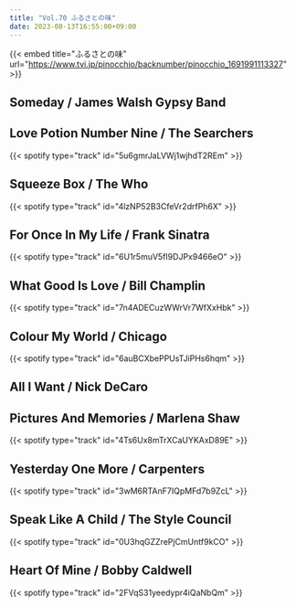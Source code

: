 ```yaml
---
title: "Vol.70 ふるさとの味"
date: 2023-08-13T16:55:00+09:00
---
```


{{< embed title="ふるさとの味" url="https://www.tvi.jp/pinocchio/backnumber/pinocchio_1691991113327" >}}

## Someday / James Walsh Gypsy Band

## Love Potion Number Nine / The Searchers
{{< spotify type="track" id="5u6gmrJaLVWj1wjhdT2REm" >}}

## Squeeze Box / The Who
{{< spotify type="track" id="4lzNP52B3CfeVr2drfPh6X" >}}

## For Once In My Life / Frank Sinatra
{{< spotify type="track" id="6U1r5muV5fI9DJPx9466eO" >}}

## What Good Is Love / Bill Champlin
{{< spotify type="track" id="7n4ADECuzWWrVr7WfXxHbk" >}}

## Colour My World / Chicago
{{< spotify type="track" id="6auBCXbePPUsTJiPHs6hqm" >}}

## All I Want / Nick DeCaro

## Pictures And Memories / Marlena Shaw
{{< spotify type="track" id="4Ts6Ux8mTrXCaUYKAxD89E" >}}

## Yesterday One More / Carpenters
{{< spotify type="track" id="3wM6RTAnF7IQpMFd7b9ZcL" >}}

## Speak Like A Child / The Style Council
{{< spotify type="track" id="0U3hqGZZrePjCmUntf9kCO" >}}

## Heart Of Mine / Bobby Caldwell
{{< spotify type="track" id="2FVqS31yeedypr4iQaNbQm" >}}
